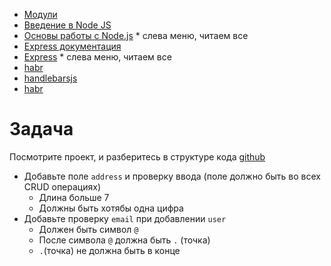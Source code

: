 - [Модули](https://learn.javascript.ru/modules)
- [Введение в Node JS](https://metanit.com/web/nodejs/1.1.php)
- [Основы работы с Node.js](https://metanit.com/web/nodejs/2.1.php) * слева меню, читаем все
- [Express документация](https://expressjs.com/ru/)
- [Express](https://metanit.com/web/nodejs/4.1.php) * слева меню, читаем все 
- [habr](https://habr.com/ru/company/ruvds/blog/414079/)
- [handlebarsjs](https://handlebarsjs.com/)
- [habr](https://habr.com/ru/post/273581/)


# Задача

Посмотрите проект, и разберитесь в структуре кода [github](https://github.com/maksimsheiko/express-crud)

- Добавьте поле `address` и проверку ввода (поле должно быть во всех CRUD операциях)
    - Длина больше 7
    - Должны быть хотябы одна цифра
- Добавьте проверку `email` при добавлении `user`
    - Должен быть символ `@`
    - После символа `@` должна быть `.` (точка)
    - `.`(точка) не должна быть в конце
